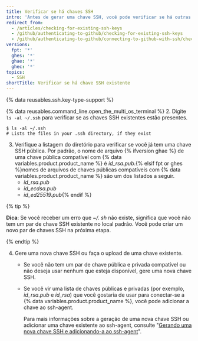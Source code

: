 ```yaml
---
title: Verificar se há chaves SSH
intro: 'Antes de gerar uma chave SSH, você pode verificar se há outras chaves SSH.'
redirect_from:
  - /articles/checking-for-existing-ssh-keys
  - /github/authenticating-to-github/checking-for-existing-ssh-keys
  - /github/authenticating-to-github/connecting-to-github-with-ssh/checking-for-existing-ssh-keys
versions:
  fpt: '*'
  ghes: '*'
  ghae: '*'
  ghec: '*'
topics:
  - SSH
shortTitle: Verificar se há chave SSH existente
---
```


{% data reusables.ssh.key-type-support %}

{% data reusables.command_line.open_the_multi_os_terminal %}
2. Digite `ls -al ~/.ssh` para verificar se as chaves SSH existentes estão presentes.

  ```shell
  $ ls -al ~/.ssh
  # Lists the files in your .ssh directory, if they exist
  ```

3. Verifique a listagem do diretório para verificar se você já tem uma chave SSH pública. Por padrão, o nome de arquivo {% ifversion ghae %} de uma chave pública compatível com {% data variables.product.product_name %} é *id_rsa.pub*.{% elsif fpt or ghes %}nomes de arquivos de chaves públicas compatíveis com {% data variables.product.product_name %} são um dos listados a seguir.
    - *id_rsa.pub*
    - *id_ecdsa.pub*
    - *id_ed25519.pub*{% endif %}

  {% tip %}

  **Dica**: Se você receber um erro que *~/. sh* não existe, significa que você não tem um par de chave SSH existente no local padrão. Você pode criar um novo par de chaves SSH na próxima etapa.

  {% endtip %}

4. Gere uma nova chave SSH ou faça o upload de uma chave existente.
    - Se você não tem um par de chave pública e privada compatível ou não deseja usar nenhum que esteja disponível, gere uma nova chave SSH.
    - Se você vir uma lista de chaves públicas e privadas (por exemplo, *id_rsa.pub* e *id_rsa*) que você gostaria de usar para conectar-se a {% data variables.product.product_name %}, você pode adicionar a chave ao ssh-agent.

      Para mais informações sobre a geração de uma nova chave SSH ou adicionar uma chave existente ao ssh-agent, consulte "[Gerando uma nova chave SSH e adicionando-a ao ssh-agent](/authentication/connecting-to-github-with-ssh/generating-a-new-ssh-key-and-adding-it-to-the-ssh-agent)".

